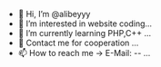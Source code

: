 - 👋 Hi, I’m @alibeyyy
- 👀 I’m interested in website coding...
- 🌱 I’m currently learning PHP,C++ ...
- 💞️ Contact me for cooperation ...
- 📫 How to reach me -> E-Mail: -- ...

<!---
alibeyyy/alibeyyy is a ✨ special ✨ repository because its `README.md` (this file) appears on your GitHub profile.
You can click the Preview link to take a look at your changes.
--->
